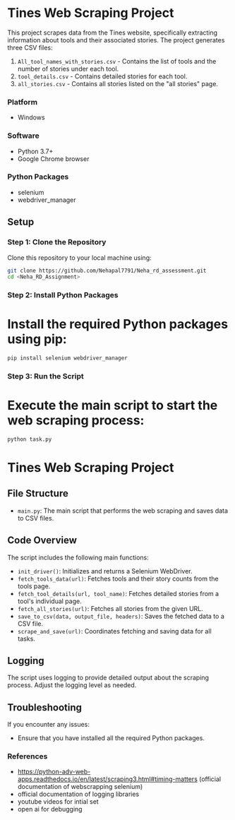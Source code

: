 # Tines Web Scraping Project

This project scrapes data from the Tines website, specifically extracting information about tools and their associated stories. The project generates three CSV files:

1. `All_tool_names_with_stories.csv` - Contains the list of tools and the number of stories under each tool.
2. `tool_details.csv` - Contains detailed stories for each tool.
3. `all_stories.csv` - Contains all stories listed on the "all stories" page.

### Platform

- Windows

### Software

- Python 3.7+
- Google Chrome browser

### Python Packages

- selenium
- webdriver_manager

## Setup

### Step 1: Clone the Repository

Clone this repository to your local machine using:

```sh
git clone https://github.com/Nehapal7791/Neha_rd_assessment.git
cd <Neha_RD_Assignment>
```

### Step 2: Install Python Packages

# Install the required Python packages using pip:

```sh
pip install selenium webdriver_manager
```

### Step 3: Run the Script

# Execute the main script to start the web scraping process:

```sh
python task.py
```

# Tines Web Scraping Project

## File Structure

- `main.py`: The main script that performs the web scraping and saves data to CSV files.

## Code Overview

The script includes the following main functions:

- `init_driver()`: Initializes and returns a Selenium WebDriver.
- `fetch_tools_data(url)`: Fetches tools and their story counts from the tools page.
- `fetch_tool_details(url, tool_name)`: Fetches detailed stories from a tool's individual page.
- `fetch_all_stories(url)`: Fetches all stories from the given URL.
- `save_to_csv(data, output_file, headers)`: Saves the fetched data to a CSV file.
- `scrape_and_save(url)`: Coordinates fetching and saving data for all tasks.

## Logging

The script uses logging to provide detailed output about the scraping process. Adjust the logging level as needed.

## Troubleshooting

If you encounter any issues:

- Ensure that you have installed all the required Python packages.

### References

- https://python-adv-web-apps.readthedocs.io/en/latest/scraping3.html#timing-matters (official documentation of webscrapping selenium)
- official documentation of logging libraries
- youtube videos for intial set
- open ai for debugging
